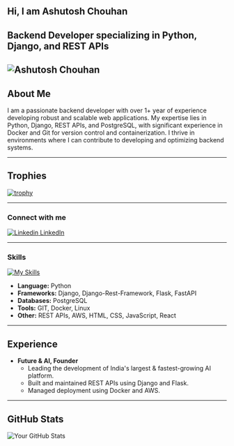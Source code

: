 ## Hi, I am Ashutosh Chouhan
**Backend Developer specializing in Python, Django, and REST APIs**
---
![Ashutosh Chouhan](https://github.com/user-attachments/assets/792afdbc-f724-44ce-9355-37417a3877fe)
---

## About Me
I am a passionate backend developer with over 1+ year of experience developing robust and scalable web applications. My expertise lies in Python, Django, REST APIs, and PostgreSQL, with significant experience in Docker and Git for version control and containerization. I thrive in environments where I can contribute to developing and optimizing backend systems.

---

## Trophies
[![trophy](https://github-profile-trophy.vercel.app/?username=ryo-ma&theme=onedark)](https://github.com/ryo-ma/github-profile-trophy)

---

### Connect with me
[![Linkedin](https://i.sstatic.net/gVE0j.png) LinkedIn](https://www.linkedin.com/in/ashutosh-chouhan-ac/)

---

### Skills
[![My Skills](https://skillicons.dev/icons?i=python,django,flask,fastapi,postgresql,docker,linux,git,html,css,js)](https://skillicons.dev)

- **Language:** Python
- **Frameworks:** Django, Django-Rest-Framework, Flask, FastAPI
- **Databases:** PostgreSQL
- **Tools:** GIT, Docker, Linux
- **Other:** REST APIs, AWS, HTML, CSS, JavaScript, React

---

## Experience

- **Future & Al, Founder**
  - Leading the development of India's largest & fastest-growing AI platform.
  - Built and maintained REST APIs using Django and Flask.
  - Managed deployment using Docker and AWS.

---

## GitHub Stats

![Your GitHub Stats](https://github-readme-stats.vercel.app/api?username=Ashutoshac11&show_icons=true&theme=radical)
